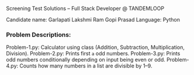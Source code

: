 Screening Test Solutions – Full Stack Developer @ TANDEMLOOP

Candidate name: Garlapati Lakshmi Ram Gopi Prasad
 Language: Python

### Problem Descriptions:
Problem-1.py: Calculator using class (Addition, Subtraction, Multiplication, Division).
Problem-2.py: Prints first `a` odd numbers.
Problem-3.py: Prints odd numbers conditionally depending on input being even or odd.
Problem-4.py: Counts how many numbers in a list are divisible by 1–9.
